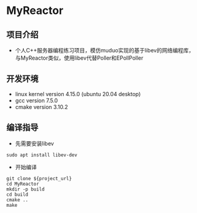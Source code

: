 # MyReactor

## 项目介绍

* 个人C++服务器编程练习项目，模仿muduo实现的基于libev的网络编程库，与MyReactor类似，使用libev代替Poller和EPollPoller

## 开发环境

* linux kernel version 4.15.0 (ubuntu 20.04 desktop)
* gcc version 7.5.0
* cmake version 3.10.2

## 编译指导

* 先需要安装libev
```shell
sudo apt install libev-dev
```

* 开始编译
```shell
git clone ${project_url}
cd MyReactor
mkdir -p build
cd build
cmake ..
make
```
